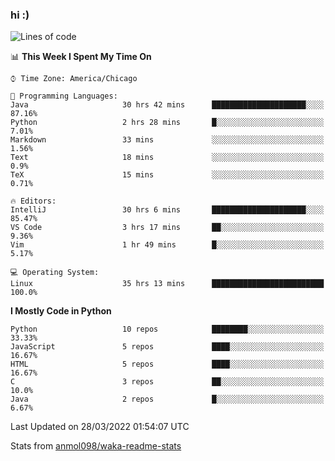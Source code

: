 ### hi :)

<!--START_SECTION:waka-->
![Lines of code](https://img.shields.io/badge/From%20Hello%20World%20I%27ve%20Written-481%20Thousand%20lines%20of%20code-blue)

📊 **This Week I Spent My Time On** 

```text
⌚︎ Time Zone: America/Chicago

💬 Programming Languages: 
Java                     30 hrs 42 mins      █████████████████████░░░░   87.16% 
Python                   2 hrs 28 mins       █░░░░░░░░░░░░░░░░░░░░░░░░   7.01% 
Markdown                 33 mins             ░░░░░░░░░░░░░░░░░░░░░░░░░   1.56% 
Text                     18 mins             ░░░░░░░░░░░░░░░░░░░░░░░░░   0.9% 
TeX                      15 mins             ░░░░░░░░░░░░░░░░░░░░░░░░░   0.71%

🔥 Editors: 
IntelliJ                 30 hrs 6 mins       █████████████████████░░░░   85.47% 
VS Code                  3 hrs 17 mins       ██░░░░░░░░░░░░░░░░░░░░░░░   9.36% 
Vim                      1 hr 49 mins        █░░░░░░░░░░░░░░░░░░░░░░░░   5.17%

💻 Operating System: 
Linux                    35 hrs 13 mins      █████████████████████████   100.0%

```

**I Mostly Code in Python** 

```text
Python                   10 repos            ████████░░░░░░░░░░░░░░░░░   33.33% 
JavaScript               5 repos             ████░░░░░░░░░░░░░░░░░░░░░   16.67% 
HTML                     5 repos             ████░░░░░░░░░░░░░░░░░░░░░   16.67% 
C                        3 repos             ██░░░░░░░░░░░░░░░░░░░░░░░   10.0% 
Java                     2 repos             █░░░░░░░░░░░░░░░░░░░░░░░░   6.67%

```



 Last Updated on 28/03/2022 01:54:07 UTC
<!--END_SECTION:waka-->

Stats from [anmol098/waka-readme-stats](https://github.com/anmol098/waka-readme-stats)